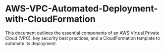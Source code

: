 # AWS-VPC-Automated-Deployment-with-CloudFormation
This document outlines the essential components of an AWS Virtual Private Cloud (VPC), key security best practices, and a CloudFormation template to automate its deployment.
